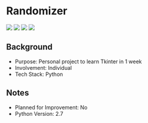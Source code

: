 # Randomizer
<img src="https://img.shields.io/badge/Language-English-D5AE22"> <img src="https://img.shields.io/badge/Last Update-03/12/2017-0A7BBC"> <img src="https://img.shields.io/badge/App Status-Not Working-D7624B"> <img src="https://img.shields.io/badge/Last App Test-24/06/2023-2CB037">

## Background
- Purpose: Personal project to learn Tkinter in 1 week
- Involvement: Individual
- Tech Stack: Python

## Notes
- Planned for Improvement: No
- Python Version: 2.7